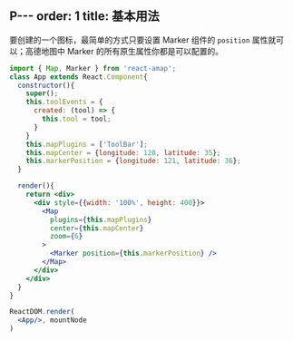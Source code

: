 P---
order: 1
title: 基本用法
---

要创建的一个图标，最简单的方式只要设置 Marker 组件的 `position` 属性就可以；高德地图中 Marker 的所有原生属性你都是可以配置的。

```jsx
import { Map, Marker } from 'react-amap';
class App extends React.Component{
  constructor(){
    super();
    this.toolEvents = {
      created: (tool) => {
        this.tool = tool;
      }
    }
    this.mapPlugins = ['ToolBar'];
    this.mapCenter = {longitude: 120, latitude: 35};
    this.markerPosition = {longitude: 121, latitude: 36};
  }

  render(){
    return <div>
      <div style={{width: '100%', height: 400}}>
        <Map 
          plugins={this.mapPlugins}
          center={this.mapCenter}
          zoom={6}
        >
          <Marker position={this.markerPosition} />
        </Map>
      </div>
    </div>
  }
}

ReactDOM.render(
  <App/>, mountNode
)
```
